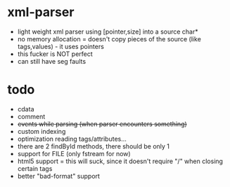 # xml-parser
- light weight xml parser using [pointer,size] into a source char*
- no memory allocation = doesn't copy pieces of the source (like tags,values) - it uses pointers
- this fucker is NOT perfect
- can still have seg faults

# todo
- cdata
- comment
- ~~events while parsing (when parser encounters something)~~
- custom indexing
- optimization reading tags/attributes...
- there are 2 findById methods, there should be only 1
- support for FILE (only fstream for now)
- html5 support = this will suck, since it doesn't require "/" when closing certain tags
- better "bad-format" support
